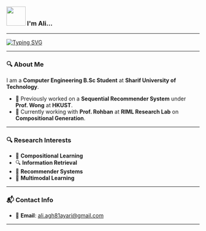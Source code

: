 ### <img src="https://media.giphy.com/media/VgCDAzcKvsR6OM0uWg/giphy.gif" width="50"> I'm Ali...   
---
[![Typing SVG](https://readme-typing-svg.demolab.com?font=Fira+Code&pause=1000&color=53F7CF&width=435&lines=AI+Enthusiast)](https://git.io/typing-svg)  

---

### 🔍 **About Me**
I am a **Computer Engineering B.Sc Student** at **Sharif University of Technology**.  

- 🔬 Previously worked on a **Sequential Recommender System** under **Prof. Wong** at **HKUST**.  
- 🔭 Currently working with **Prof. Rohban** at **RIML Research Lab** on **Compositional Generation**.  

---

### 🔍 **Research Interests**
- 🧠 **Compositional Learning**  
- 🔍 **Information Retrieval**  
- 🤖 **Recommender Systems**  
- 🎨 **Multimodal Learning**  

---

### 📬 **Contact Info**
- 📧 **Email**: [ali.agh81ayari@gmail.com](mailto:ali.agh81ayari@gmail.com)  

---
